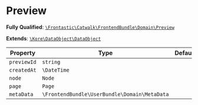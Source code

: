 #  Preview

**Fully Qualified**: [`\Frontastic\Catwalk\FrontendBundle\Domain\Preview`](../../../../src/php/FrontendBundle/Domain/Preview.php)

**Extends**: [`\Kore\DataObject\DataObject`](https://github.com/kore/DataObject)

Property|Type|Default|Description
--------|----|-------|-----------
`previewId`|`string`||
`createdAt`|`\DateTime`||
`node`|`Node`||
`page`|`Page`||
`metaData`|`\FrontendBundle\UserBundle\Domain\MetaData`||

